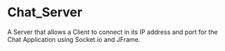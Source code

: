# Chat_Server
A Server that allows a Client to connect in its IP address and port for the Chat Application using Socket.io and JFrame.
